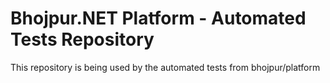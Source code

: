 # Bhojpur.NET Platform - Automated Tests Repository
This repository is being used by the automated tests from bhojpur/platform
